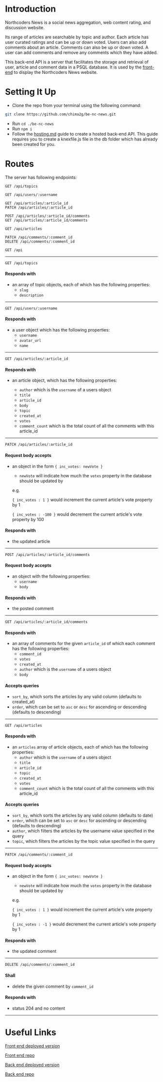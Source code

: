 # Introduction

Northcoders News is a social news aggregation, web content rating, and discussion website. 

Its range of articles are searchable by topic and author. Each article has user curated ratings and can be up or down voted. Users can also add comments about an article. Comments can also be up or down voted. A user can add comments and remove any comments which they have added.

This back-end API is a server that facilitates the storage and retrieval of user, article and comment data in a PSQL database. It is used by the [front-end](#useful-links) to display the Northcoders News website.

# Setting It Up

- Clone the repo from your terminal using the following command:

```bash
git clone https://github.com/chima2g/be-nc-news.git
```
- Run `cd ./be-nc-news`
- Run `npm i`
- Follow the [hosting.md](./hosting.md) guide to create a hosted back-end API. This guide requires you to create a knexfile.js file in the db folder which has already been created for you.

# Routes

The server has following endpoints:

```http
GET /api/topics

GET /api/users/:username

GET /api/articles/:article_id
PATCH /api/articles/:article_id

POST /api/articles/:article_id/comments
GET /api/articles/:article_id/comments

GET /api/articles

PATCH /api/comments/:comment_id
DELETE /api/comments/:comment_id

GET /api
```
---

```http
GET /api/topics
```

#### Responds with

- an array of topic objects, each of which has the following properties:
  - `slug`
  - `description`

---

```http
GET /api/users/:username
```

#### Responds with

- a user object which has the following properties:
  - `username`
  - `avatar_url`
  - `name`

---

```http
GET /api/articles/:article_id
```

#### Responds with

- an article object, which has the following properties:

  - `author` which is the `username` of a users object
  - `title`
  - `article_id`
  - `body`
  - `topic`
  - `created_at`
  - `votes`
  - `comment_count` which is the total count of all the comments with this article_id

---

```http
PATCH /api/articles/:article_id
```

#### Request body accepts

- an object in the form `{ inc_votes: newVote }`

  - `newVote` will indicate how much the `votes` property in the database should be updated by

  e.g.

  `{ inc_votes : 1 }` would increment the current article's vote property by 1

  `{ inc_votes : -100 }` would decrement the current article's vote property by 100

#### Responds with

- the updated article

---

```http
POST /api/articles/:article_id/comments
```

#### Request body accepts

- an object with the following properties:
  - `username`
  - `body`

#### Responds with

- the posted comment

---

```http
GET /api/articles/:article_id/comments
```

#### Responds with

- an array of comments for the given `article_id` of which each comment has the following properties:
  - `comment_id`
  - `votes`
  - `created_at`
  - `author` which is the `username` of a users object
  - `body`

#### Accepts queries

- `sort_by`, which sorts the articles by any valid column (defaults to created_at)
- `order`, which can be set to `asc` or `desc` for ascending or descending (defaults to descending)

---

```http
GET /api/articles
```

#### Responds with

- an `articles` array of article objects, each of which has the following properties:
  - `author` which is the `username` of a users object
  - `title`
  - `article_id`
  - `topic`
  - `created_at`
  - `votes`
  - `comment_count` which is the total count of all the comments with this article_id

#### Accepts queries

- `sort_by`, which sorts the articles by any valid column (defaults to date)
- `order`, which can be set to `asc` or `desc` for ascending or descending (defaults to descending)
- `author`, which filters the articles by the username value specified in the query
- `topic`, which filters the articles by the topic value specified in the query

---

```http
PATCH /api/comments/:comment_id
```

#### Request body accepts

- an object in the form `{ inc_votes: newVote }`

  - `newVote` will indicate how much the `votes` property in the database should be updated by

  e.g.

  `{ inc_votes : 1 }` would increment the current article's vote property by 1

  `{ inc_votes : -1 }` would decrement the current article's vote property by 1

#### Responds with

- the updated comment

---

```http
DELETE /api/comments/:comment_id
```

#### Shall

- delete the given comment by `comment_id`

#### Responds with

- status 204 and no content

---

# Useful Links

[Front end deployed version](https://fe-nc-news-chima2g.herokuapp.com/)

[Front end repo](https://github.com/chima2g/fe-nc-news/)

[Back end deployed version](https://be-nc-news-chima2g.herokuapp.com/)

[Back end repo](https://github.com/chima2g/fe-nc-news/)